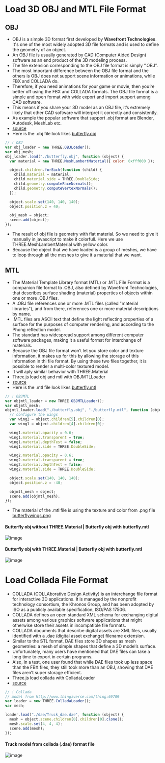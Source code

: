 # Load 3D OBJ and MTL File Format

## OBJ

- OBJ is a simple 3D format first developed by **Wavefront Technologies**. It's one of the most widely adopted 3D file formats and is used to define the geometry of an object.
- An OBJ file is usually generated by CAD (Computer Aided Design) software as an end product of the 3D modeling process.
- The file extension corresponding to the OBJ file format is simply “.OBJ”.
- The most important difference between the OBJ file format and the others is OBJ does not support scene information or animations, while FBX and COLLADA do.
- Therefore, if you need animations for your game or movie, then you’re better off using the FBX and COLLADA formats. The OBJ file format is a simple and open format with wide export and import support among CAD software.
- This means if you share your 3D model as an OBJ file, it’s extremely likely that other CAD software will interpret it correctly and consistently.
- As example the popular software that support .obj format are Blender, Autodesk, MeshLab etc.
- [source](https://all3dp.com/1/obj-file-format-3d-printing-cad/)
- Here is the .obj file look likes [butterfly.obj](butterfly.obj)
  <br>

```js
// ! OBJ
var obj_loader = new THREE.OBJLoader();
var obj_mesh;
obj_loader.load("./butterfly.obj", function (object) {
  var material = new THREE.MeshLambertMaterial({ color: 0xfff000 });

  object.children.forEach(function (child) {
    child.material = material;
    child.material.side = THREE.DoubleSide;
    child.geometry.computeFaceNormals();
    child.geometry.computeVertexNormals();
  });

  object.scale.set(140, 140, 140);
  object.position.z = 40;

  obj_mesh = object;
  scene.add(object);
});
```

- The result of obj file is geometry with flat material. So we need to give it manually in javascript to make it colorfull. Here we use THREE.MeshLambertMaterial with yellow color.
- Because the object that we have loaded is a group of meshes, we have to loop through all the meshes to give it a material that we want.

## MTL

- The Material Template Library format (MTL) or .MTL File Format is a companion file format to .OBJ, also defined by Wavefront Technologies, that describes surface shading (material) properties of objects within one or more .OBJ files.
- A .OBJ file references one or more .MTL files (called "material libraries"), and from there, references one or more material descriptions by name.
- .MTL files are ASCII text that define the light reflecting properties of a surface for the purposes of computer rendering, and according to the Phong reflection model.
- The standard has widespread support among different computer software packages, making it a useful format for interchange of materials.
- Because the OBJ file format won’t let you store color and texture information, it makes up for this by allowing the storage of this information in thi file format. By using these two files together, it is possible to render a multi-color textured model.
- It will aply similar behavior with THREE.Material
- Three.js load obj and mtl with OBJMTLLoader
- [source](https://all3dp.com/1/obj-file-format-3d-printing-cad/)
- Here is the .mtl file look likes [butterfly.mtl](butterfly.mtl)

```js
// ! OBJMTL
var objmtl_loader = new THREE.OBJMTLLoader();
var objmtl_mesh;
objmtl_loader.load("./butterfly.obj", "./butterfly.mtl", function (object) {
  // configure the wings
  var wing2 = object.children[5].children[0];
  var wing1 = object.children[4].children[0];

  wing1.material.opacity = 0.6;
  wing1.material.transparent = true;
  wing1.material.depthTest = false;
  wing1.material.side = THREE.DoubleSide;

  wing2.material.opacity = 0.6;
  wing2.material.transparent = true;
  wing2.material.depthTest = false;
  wing2.material.side = THREE.DoubleSide;

  object.scale.set(140, 140, 140);
  object.position.z = -40;

  objmtl_mesh = object;
  scene.add(objmtl_mesh);
});
```

- The material of the .mtl file is using the texture and color from .png file [butterflywings.png](butterflywings.png)

#### Butterfly obj without THREE.Material | Butterfly obj with butterfly.mtl

![image](https://user-images.githubusercontent.com/55375390/139661140-a54e90b8-5d65-4b2d-8532-c09a7cdf4d2d.png)

#### Butterfly obj with THREE.Material | Butterfly obj with butterfly.mtl

![image](https://user-images.githubusercontent.com/55375390/139661204-cf9d1979-88e5-40fd-9f11-e45b254c4c64.png)

# Load Collada File Format

- COLLADA (COLLAborative Design Activity) is an interchange file format for interactive 3D applications. It is managed by the nonprofit technology consortium, the Khronos Group, and has been adopted by ISO as a publicly available specification, ISO/PAS 17506.
- COLLADA defines an open standard XML schema for exchanging digital assets among various graphics software applications that might otherwise store their assets in incompatible file formats.
- COLLADA documents that describe digital assets are XML files, usually identified with a .dae (digital asset exchange) filename extension.
- Similar to the STL format, DAE files store 3D shapes as mesh geometries: a mesh of simple shapes that define a 3D model’s surface.
- Unfortunately, many users have mentioned that DAE files can take a long time to export in certain programs.
- Also, in a test, one user found that while DAE files took up less space than the FBX files, they still took more than an OBJ, showing that DAE files aren’t super storage efficient.
- Three.js load collada with ColladaLoader
- [source](https://all3dp.com/2/collada-file-dae-file-simply-explained/)

```js
// ! Collada
// model from http://www.thingiverse.com/thing:69709
var loader = new THREE.ColladaLoader();
var mesh;

loader.load("./dae/Truck_dae.dae", function (object) {
  mesh = object.scene.children[0].children[0].clone();
  mesh.scale.set(4, 4, 4);
  scene.add(mesh);
});
```

#### Truck model from collada (.dae) format file
![image](https://user-images.githubusercontent.com/55375390/139703780-a7c00b89-2002-468f-84a2-6692051f5563.png)

